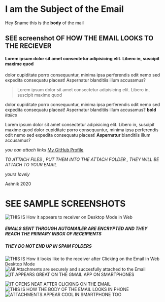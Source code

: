 # I am the Subject of the Email

Hey $name this is the **body** of the mail
                    
## SEE screenshot OF HOW THE EMAIL LOOKS TO THE RECIEVER

#### Lorem ipsum dolor sit amet consectetur adipisicing elit. Libero in, suscipit maxime quod 


dolor cupiditate porro consequuntur, minima ipsa perferendis odit nemo sed expedita consequatu
placeat! Aspernatur blanditiis illum accusamus?

> Lorem ipsum dolor sit amet consectetur adipisicing elit. Libero in, suscipit maxime quod 

dolor cupiditate porro consequuntur, minima ipsa perferendis odit nemo sed expedita consequatu
placeat! Aspernatur blanditiis illum accusamus? **bold** _italics_


Lorem ipsum dolor sit amet consectetur adipisicing elit. Libero in, suscipit maxime quod 
dolor cupiditate porro consequuntur, minima ipsa perferendis odit nemo sed expedita consequatu
placeat! **Aspernatur** blanditiis illum accusamus?

_you can attach links_
[My GitHub Profile](github.com/aahnik)




_TO ATTACH FILES , PUT THEM INTO THE ATTACH FOLDER , THEY WILL BE ATTACH TO YOUR EMAIL_


*yours lovely*

Aahnik 2020

# SEE SAMPLE SCREENSHOTS


![THIS IS How it appears to receiver on Desktop Mode in Web](sample_screenshots/pc_scrnsht1.png)


##### EMAILS SENT THROUGH AUTOMAILER ARE ENCRYPTED AND THEY REACH THE PRIMARY INBOX OF RECEIPIENTS 

##### THEY _DO NOT_ END UP IN SPAM FOLDERS

![THIS IS How it looks like to the receiver after Clicking on the Email in Web Desktop Mode](sample_screenshots/pc_scrnsht2.png)
![All Attachments are securely and succesfully attached to the Email](sample_screenshots/pc_scrnsht3.png)
![IT APPEARS GREAT ON THE GMAIL APP ON SMARTPHONES](sample_screenshots/phn_scrnsht1.png)

![IT OPENS NEAT AFTER CLICKING ON THE EMAIL ](sample_screenshots/phn_scrnsht2.png)
![ THIS IS HOW THE BODY OF THE EMAIL LOOKS IN PHONE](sample_screenshots/phn_scrnsht3.png) 
![ATTACHMENTS APPEAR COOL IN SMARTPHONE TOO](sample_screenshots/phn_scrnsht4.png)


